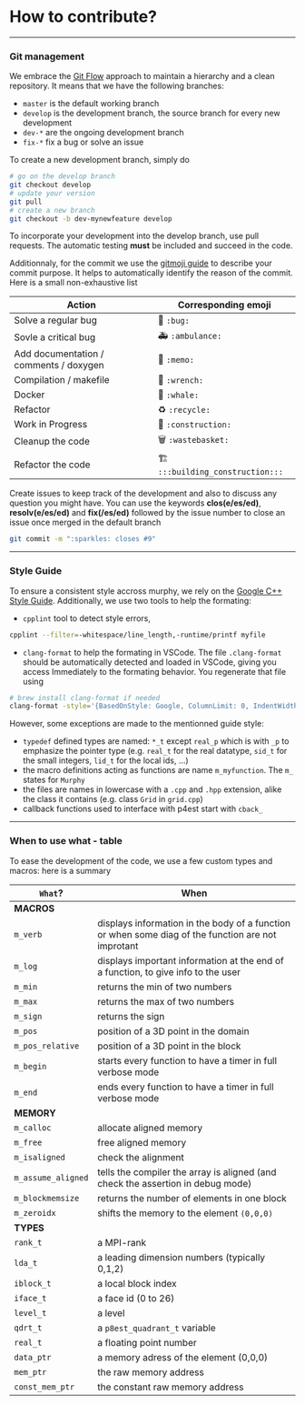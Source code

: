 # How to contribute?
----------------------------
### Git management
We embrace the [Git Flow](https://nvie.com/posts/a-successful-git-branching-model/) approach to maintain a hierarchy and a clean repository.
It means that we have the following branches:
- `master` is the default working branch
- `develop` is the development branch, the source branch for every new development
- `dev-*` are the ongoing development branch
- `fix-*` fix a bug or solve an issue

To create a new development branch, simply do
```bash
# go on the develop branch
git checkout develop
# update your version
git pull
# create a new branch
git checkout -b dev-mynewfeature develop
```
To incorporate your development into the develop branch, use pull requests.
The automatic testing **must** be included and succeed in the code.

Additionnaly, for the commit we use the [gitmoji guide](https://gitmoji.carloscuesta.me) to describe your commit purpose.
It helps to automatically identify the reason of the commit. Here is a small non-exhaustive list

Action | Corresponding emoji
--------|-----------------------------
Solve a regular bug | :bug: `:bug:`
Sovle a critical bug | :ambulance: `:ambulance:`
Add documentation / comments / doxygen | :memo: `:memo:`
Compilation / makefile | :wrench: `:wrench:`
Docker | :whale: `:whale:`
Refactor | :recycle: `:recycle:`
Work in Progress | :construction: `:construction:`
Cleanup the code | :wastebasket: `:wastebasket:`
Refactor the code | :building_construction: `:::building_construction:::`

<!-- ----------------------------
### Typing variables
To ease the remplacement of the doubles into floats and handle the different types of ints, we define 3 types:
- `sid_t`: small ID types, for numbers aimed between `-127` and `127`.
- `lid_t`: local ID types, for every **local** number, aimed between `-2 147 483 648` and `2 147 483 648`. This type does not fit for memory types, use `size_t` instead
- `real_t` and it's pointer `real_p`: stands for floating points numbers (`double` or `float`).

No `int` declarations are used in the code, except for MPI rank-related numbers, which are `int` by the MPI standard. -->

Create issues to keep track of the development and also to discuss any question you might have.
You can use the keywords **clos(e/es/ed)**, **resolv(e/es/ed)** and **fix(/es/ed)** followed by the issue number to close an issue once merged in the default branch
```bash
git commit -m ":sparkles: closes #9"
```


----------------------------
### Style Guide
To ensure a consistent style accross murphy, we rely on the [Google C++ Style Guide](https://google.github.io/styleguide/cppguide.html#C++_Version).
Additionally, we use two tools to help the formating:
- `cpplint` tool to detect style errors,
```bash
cpplint --filter=-whitespace/line_length,-runtime/printf myfile
```
- `clang-format` to help the formating in VSCode. The file `.clang-format` should be automatically detected and loaded in VSCode, giving you access Immediately to the formating behavior. You regenerate that file using 
```bash
# brew install clang-format if needed
clang-format -style='{BasedOnStyle: Google, ColumnLimit: 0, IndentWidth: 4, AlignConsecutiveAssignments: true, AlignConsecutiveDeclarations: true, AlignEscapedNewlines: true, AlignOperands: true }' -dump-config > .clang-format
```

However, some exceptions are made to the mentionned guide style:
- `typedef` defined types are named: `*_t` except `real_p` which is with `_p` to emphasize the pointer type (e.g. `real_t` for the real datatype, `sid_t` for the small integers, `lid_t` for the local ids, ...)
- the macro definitions acting as functions are name `m_myfunction`. The `m_` states for `Murphy`
- the files are names in lowercase with a `.cpp` and `.hpp` extension, alike the class it contains (e.g. class `Grid` in `grid.cpp`)
- callback functions used to interface with p4est start with `cback_`


----------------------------
### When to use what - table

To ease the development of the code, we use a few custom types and macros: here is a summary

|`What`? | When
--------|-----------------------------
| **MACROS**
`m_verb` | displays information in the body of a function or when some diag of the function are not improtant
`m_log` | displays important information at the end of a function, to give info to the user
`m_min` | returns the min of two numbers
`m_max` | returns the max of two numbers
`m_sign` | returns the sign
`m_pos` | position of a 3D point in the domain
`m_pos_relative` | position of a 3D point in the block
`m_begin` | starts every function to have a timer in full verbose mode
`m_end` | ends every function to have a timer in full verbose mode
| **MEMORY**
`m_calloc` | allocate aligned memory
`m_free` | free aligned memory
`m_isaligned` | check the alignment
`m_assume_aligned` | tells the compiler the array is aligned (and check the assertion in debug mode)
`m_blockmemsize` | returns the number of elements in one block
`m_zeroidx` | shifts the memory to the element `(0,0,0)`
| **TYPES**
`rank_t` | a MPI-rank
`lda_t` | a leading dimension numbers (typically 0,1,2)
`iblock_t` | a local block index
`iface_t` | a face id (0 to 26)
`level_t` | a level
`qdrt_t`| a `p8est_quadrant_t` variable
`real_t` | a floating point number
`data_ptr` | a memory adress of the element (0,0,0)
`mem_ptr` | the raw memory address
`const_mem_ptr` | the constant raw memory address

